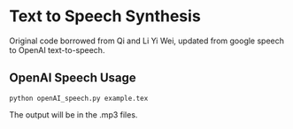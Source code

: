 # Text to Speech Synthesis #

Original code borrowed from Qi and Li Yi Wei, updated from google speech to OpenAI text-to-speech.


## OpenAI Speech Usage ##

```
python openAI_speech.py example.tex

```

The output will be in the .mp3 files.